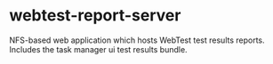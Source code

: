 # webtest-report-server
NFS-based web application which hosts WebTest test results reports. Includes the task manager ui test results bundle.
